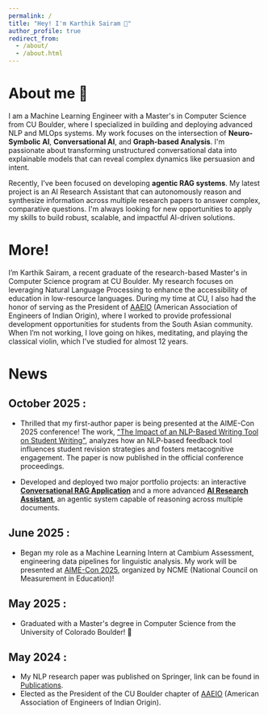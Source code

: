 ```yaml
---
permalink: /
title: "Hey! I'm Karthik Sairam 👋"
author_profile: true
redirect_from: 
  - /about/
  - /about.html
---
```



# About me 📝

I am a Machine Learning Engineer with a Master's in Computer Science from CU Boulder, where I specialized in building and deploying advanced NLP and MLOps systems. My work focuses on the intersection of **Neuro-Symbolic AI**, **Conversational AI**, and **Graph-based Analysis**. I'm passionate about transforming unstructured conversational data into explainable models that can reveal complex dynamics like persuasion and intent.

Recently, I've been focused on developing **agentic RAG systems**. My latest project is an AI Research Assistant that can autonomously reason and synthesize information across multiple research papers to answer complex, comparative questions. I'm always looking for new opportunities to apply my skills to build robust, scalable, and impactful AI-driven solutions.


# More!

I’m Karthik Sairam, a recent graduate of the research-based Master's in Computer Science program at CU Boulder. My research focuses on leveraging Natural Language Processing to enhance the accessibility of education in low-resource languages. During my time at CU, I also had the honor of serving as the President of [AAEIO](https://www.linkedin.com/company/aaeio-cu-boulder/mycompany/) (American Association of Engineers of Indian Origin), where I worked to provide professional development opportunities for students from the South Asian community. When I’m not working, I love going on hikes, meditating, and playing the classical violin, which I've studied for almost 12 years.

# News

## __October 2025__ :

- Thrilled that my first-author paper is being presented at the AIME-Con 2025 conference! The work, ["The Impact of an NLP-Based Writing Tool on Student Writing"](https://aclanthology.org/2025.aimecon-sessions.14/), analyzes how an NLP-based feedback tool influences student revision strategies and fosters metacognitive engagement. The paper is now published in the official conference proceedings.

- Developed and deployed two major portfolio projects: an interactive [**Conversational RAG Application**](https://github.com/karthiksairam01/ai-research-chatapp) and a more advanced [**AI Research Assistant**](https://github.com/karthiksairam01/agentic-rag-chat-app), an agentic system capable of reasoning across multiple documents.

## __June 2025__ :

- Began my role as a Machine Learning Intern at Cambium Assessment, engineering data pipelines for linguistic analysis. My work will be presented at [AIME-Con 2025](https://www.ncme.org/event/special-conferences/aime-conference), organized by NCME (National Council on Measurement in Education)!

## __May 2025__ :

- Graduated with a Master's degree in Computer Science from the University of Colorado Boulder! 🎉

## __May 2024__ :

- My NLP research paper was published on Springer, link can be found in [Publications](https://karthiksairam01.github.io/publications/).
- Elected as the President of the CU Boulder chapter of [AAEIO](https://www.linkedin.com/company/aaeio-cu-boulder/mycompany/) (American Association of Engineers of Indian Origin).